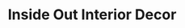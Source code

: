 ---
title: "Inside Out Interior Decor"
url: /fort-collins/inside-out-interior-decor/
shop: interior decoration
---